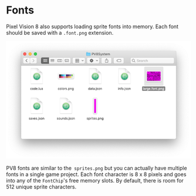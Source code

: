 # Fonts

Pixel Vision 8 also supports loading sprite fonts into memory. Each font should be saved with a `.font.png` extension. 

![image alt text](images/Fonts_image_0.png)

PV8 fonts are similar to the` sprites.png` but you can actually have multiple fonts in a single game project. Each font character is 8 x 8 pixels and goes into any of the `FontChip`'s free memory slots. By default, there is room for 512 unique sprite characters.


